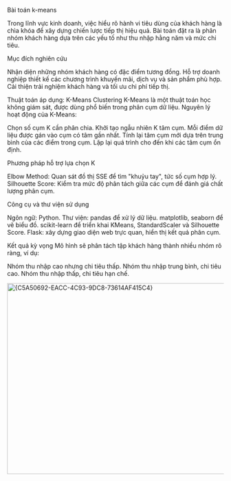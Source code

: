 Bài toán k-means

Trong lĩnh vực kinh doanh, việc hiểu rõ hành vi tiêu dùng của khách hàng là chìa khóa để xây dựng chiến lược tiếp thị hiệu quả. Bài toán đặt ra là phân nhóm khách hàng dựa trên các yếu tố như thu nhập hằng năm và mức chi tiêu.

Mục đích nghiên cứu

Nhận diện những nhóm khách hàng có đặc điểm tương đồng.
Hỗ trợ doanh nghiệp thiết kế các chương trình khuyến mãi, dịch vụ và sản phẩm phù hợp.
Cải thiện trải nghiệm khách hàng và tối ưu chi phí tiếp thị.

Thuật toán áp dụng: K-Means Clustering
K-Means là một thuật toán học không giám sát, được dùng phổ biến trong phân cụm dữ liệu. Nguyên lý hoạt động của K-Means:

Chọn số cụm K cần phân chia.
Khởi tạo ngẫu nhiên K tâm cụm.
Mỗi điểm dữ liệu được gán vào cụm có tâm gần nhất.
Tính lại tâm cụm mới dựa trên trung bình của các điểm trong cụm.
Lặp lại quá trình cho đến khi các tâm cụm ổn định.

Phương pháp hỗ trợ lựa chọn K

Elbow Method: Quan sát đồ thị SSE để tìm "khuỷu tay", tức số cụm hợp lý.
Silhouette Score: Kiểm tra mức độ phân tách giữa các cụm để đánh giá chất lượng phân cụm.

Công cụ và thư viện sử dụng

Ngôn ngữ: Python.
Thư viện:
pandas để xử lý dữ liệu.
matplotlib, seaborn để vẽ biểu đồ.
scikit-learn để triển khai KMeans, StandardScaler và Silhouette Score.
Flask: xây dựng giao diện web trực quan, hiển thị kết quả phân cụm.

Kết quả kỳ vọng
Mô hình sẽ phân tách tập khách hàng thành nhiều nhóm rõ ràng, ví dụ:

Nhóm thu nhập cao nhưng chi tiêu thấp.
Nhóm thu nhập trung bình, chi tiêu cao.
Nhóm thu nhập thấp, chi tiêu hạn chế.

<img width="765" height="444" alt="{C5A50692-EACC-4C93-9DC8-73614AF415C4}" src="https://github.com/user-attachments/assets/b98044fc-a7d0-4e67-beb5-02f79c2d0321" />
